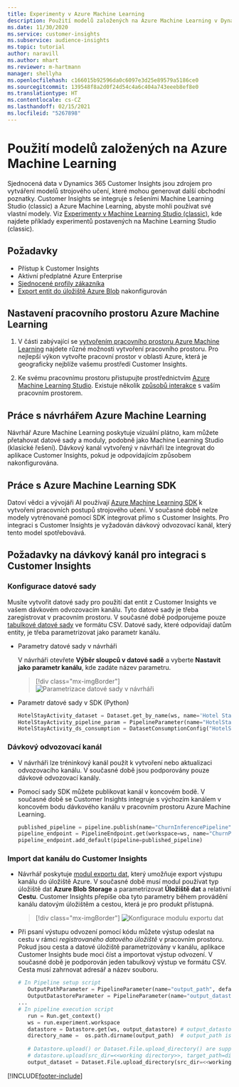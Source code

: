 ```yaml
---
title: Experimenty v Azure Machine Learning
description: Použití modelů založených na Azure Machine Learning v Dynamics 365 Customer Insights.
ms.date: 11/30/2020
ms.service: customer-insights
ms.subservice: audience-insights
ms.topic: tutorial
author: naravill
ms.author: mhart
ms.reviewer: m-hartmann
manager: shellyha
ms.openlocfilehash: c166015b92596da0c6097e3d25e89579a5186ce0
ms.sourcegitcommit: 139548f8a2d0f24d54c4a6c404a743eeeb8ef8e0
ms.translationtype: HT
ms.contentlocale: cs-CZ
ms.lasthandoff: 02/15/2021
ms.locfileid: "5267898"
---
```

# <a name="use-azure-machine-learning-based-models"></a>Použití modelů založených na Azure Machine Learning

Sjednocená data v Dynamics 365 Customer Insights jsou zdrojem pro vytváření modelů strojového učení, které mohou generovat další obchodní poznatky. Customer Insights se integruje s řešeními Machine Learning Studio (classic) a Azure Machine Learning, abyste mohli používat své vlastní modely. Viz [Experimenty v Machine Learning Studio (classic)](machine-learning-studio-experiments.md), kde najdete příklady experimentů postavených na Machine Learning Studio (classic). 

## <a name="prerequisites"></a>Požadavky

- Přístup k Customer Insights
- Aktivní předplatné Azure Enterprise
- [Sjednocené profily zákazníka](data-unification.md)
- [Export entit do úložiště Azure Blob](export-azure-blob-storage.md) nakonfigurován

## <a name="set-up-azure-machine-learning-workspace"></a>Nastavení pracovního prostoru Azure Machine Learning

1. V části zabývající se [vytvořením pracovního prostoru Azure Machine Learning](https://docs.microsoft.com/azure/machine-learning/concept-workspace#-create-a-workspace) najdete různé možnosti vytvoření pracovního prostoru. Pro nejlepší výkon vytvořte pracovní prostor v oblasti Azure, která je geograficky nejblíže vašemu prostředí Customer Insights.

1. Ke svému pracovnímu prostoru přistupujte prostřednictvím [Azure Machine Learning Studio](https://ml.azure.com/). Existuje několik [způsobů interakce](https://docs.microsoft.com/azure/machine-learning/concept-workspace#tools-for-workspace-interaction) s vaším pracovním prostorem.

## <a name="work-with-azure-machine-learning-designer"></a>Práce s návrhářem Azure Machine Learning

Návrhář Azure Machine Learning poskytuje vizuální plátno, kam můžete přetahovat datové sady a moduly, podobně jako Machine Learning Studio (klasické řešení). Dávkový kanál vytvořený v návrháři lze integrovat do aplikace Customer Insights, pokud je odpovídajícím způsobem nakonfigurována. 
   
## <a name="working-with-azure-machine-learning-sdk"></a>Práce s Azure Machine Learning SDK

Datoví vědci a vývojáři AI používají [Azure Machine Learning SDK](https://docs.microsoft.com/python/api/overview/azure/ml/?view=azure-ml-py&preserve-view=true) k vytvoření pracovních postupů strojového učení. V současné době nelze modely vytrénované pomocí SDK integrovat přímo s Customer Insights. Pro integraci s Customer Insights je vyžadován dávkový odvozovací kanál, který tento model spotřebovává.

## <a name="batch-pipeline-requirements-to-integrate-with-customer-insights"></a>Požadavky na dávkový kanál pro integraci s Customer Insights

### <a name="dataset-configuration"></a>Konfigurace datové sady

Musíte vytvořit datové sady pro použití dat entit z Customer Insights ve vašem dávkovém odvozovacím kanálu. Tyto datové sady je třeba zaregistrovat v pracovním prostoru. V současné době podporujeme pouze [tabulkové datové sady](https://docs.microsoft.com/azure/machine-learning/how-to-create-register-datasets#tabulardataset) ve formátu CSV. Datové sady, které odpovídají datům entity, je třeba parametrizovat jako parametr kanálu.
   
* Parametry datové sady v návrháři
   
     V návrháři otevřete **Výběr sloupců v datové sadě** a vyberte **Nastavit jako parametr kanálu**, kde zadáte název parametru.

     > [!div class="mx-imgBorder"]
     > ![Parametrizace datové sady v návrháři](media/intelligence-designer-dataset-parameters.png "Parametrizace datové sady v návrháři")
   
* Parametr datové sady v SDK (Python)
   
   ```python
   HotelStayActivity_dataset = Dataset.get_by_name(ws, name='Hotel Stay Activity Data')
   HotelStayActivity_pipeline_param = PipelineParameter(name="HotelStayActivity_pipeline_param", default_value=HotelStayActivity_dataset)
   HotelStayActivity_ds_consumption = DatasetConsumptionConfig("HotelStayActivity_dataset", HotelStayActivity_pipeline_param)
   ```

### <a name="batch-inference-pipeline"></a>Dávkový odvozovací kanál
  
* V návrháři lze tréninkový kanál použít k vytvoření nebo aktualizaci odvozovacího kanálu. V současné době jsou podporovány pouze dávkové odvozovací kanály.

* Pomocí sady SDK můžete publikovat kanál v koncovém bodě. V současné době se Customer Insights integruje s výchozím kanálem v koncovém bodu dávkového kanálu v pracovním prostoru Azure Machine Learning.
   
   ```python
   published_pipeline = pipeline.publish(name="ChurnInferencePipeline", description="Published Churn Inference pipeline")
   pipeline_endpoint = PipelineEndpoint.get(workspace=ws, name="ChurnPipelineEndpoint") 
   pipeline_endpoint.add_default(pipeline=published_pipeline)
   ```

### <a name="import-pipeline-data-into-customer-insights"></a>Import dat kanálu do Customer Insights

* Návrhář poskytuje [modul exportu dat](https://docs.microsoft.com/azure/machine-learning/algorithm-module-reference/export-data), který umožňuje export výstupu kanálu do úložiště Azure. V současné době musí modul používat typ úložiště dat **Azure Blob Storage** a parametrizovat **Úložiště dat** a relativní **Cestu**. Customer Insights přepíše oba tyto parametry během provádění kanálu datovým úložištěm a cestou, která je pro produkt přístupná.
   > [!div class="mx-imgBorder"]
   > ![Konfigurace modulu exportu dat](media/intelligence-designer-importdata.png "Konfigurace modulu exportu dat")
   
* Při psaní výstupu odvození pomocí kódu můžete výstup odeslat na cestu v rámci *registrovaného datového úložiště* v pracovním prostoru. Pokud jsou cesta a datové úložiště parametrizovány v kanálu, aplikace Customer Insights bude moci číst a importovat výstup odvození. V současné době je podporován jeden tabulkový výstup ve formátu CSV. Cesta musí zahrnovat adresář a název souboru.

   ```python
   # In Pipeline setup script
      OutputPathParameter = PipelineParameter(name="output_path", default_value="HotelChurnOutput/HotelChurnOutput.csv")
      OutputDatastoreParameter = PipelineParameter(name="output_datastore", default_value="workspaceblobstore")
   ...
   # In pipeline execution script
      run = Run.get_context()
      ws = run.experiment.workspace
      datastore = Datastore.get(ws, output_datastore) # output_datastore is parameterized
      directory_name =  os.path.dirname(output_path)  # output_path is parameterized.
      
      # Datastore.upload() or Dataset.File.upload_directory() are supported methods to uplaod the data
      # datastore.upload(src_dir=<<working directory>>, target_path=directory_name, overwrite=False, show_progress=True)
      output_dataset = Dataset.File.upload_directory(src_dir=<<working directory>>, target = (datastore, directory_name)) # Remove trailing "/" from directory_name
   ```


[!INCLUDE[footer-include](../includes/footer-banner.md)]